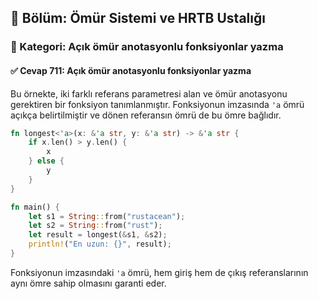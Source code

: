 ## 📘 Bölüm: Ömür Sistemi ve HRTB Ustalığı  
### 🔹 Kategori: Açık ömür anotasyonlu fonksiyonlar yazma  
#### ✅ Cevap 711: Açık ömür anotasyonlu fonksiyonlar yazma

Bu örnekte, iki farklı referans parametresi alan ve ömür anotasyonu gerektiren bir fonksiyon tanımlanmıştır. Fonksiyonun imzasında `'a` ömrü açıkça belirtilmiştir ve dönen referansın ömrü de bu ömre bağlıdır.

```rust
fn longest<'a>(x: &'a str, y: &'a str) -> &'a str {
    if x.len() > y.len() {
        x
    } else {
        y
    }
}

fn main() {
    let s1 = String::from("rustacean");
    let s2 = String::from("rust");
    let result = longest(&s1, &s2);
    println!("En uzun: {}", result);
}
```

Fonksiyonun imzasındaki `'a` ömrü, hem giriş hem de çıkış referanslarının aynı ömre sahip olmasını garanti eder.
